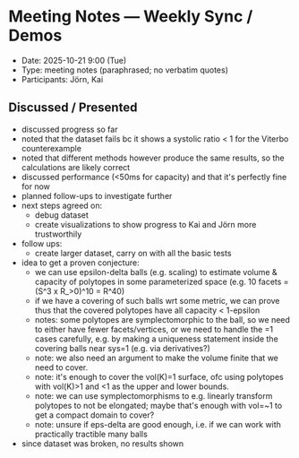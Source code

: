 # Meeting Notes — Weekly Sync / Demos

- Date: 2025-10-21 9:00 (Tue)
- Type: meeting notes (paraphrased; no verbatim quotes)
- Participants: Jörn, Kai

## Discussed / Presented

- discussed progress so far
- noted that the dataset fails bc it shows a systolic ratio < 1 for the Viterbo counterexample
- noted that different methods however produce the same results, so the calculations are likely correct
- discussed performance (<50ms for capacity) and that it's perfectly fine for now
- planned follow-ups to investigate further
- next steps agreed on:
  - debug dataset
  - create visualizations to show progress to Kai and Jörn more trustworthily
- follow ups:
  - create larger dataset, carry on with all the basic tests
- idea to get a proven conjecture:
  - we can use epsilon-delta balls (e.g. scaling) to estimate volume & capacity of polytopes in some parameterized space (e.g. 10 facets = (S^3 x R_>0)^10 = R^40)
  - if we have a covering of such balls wrt some metric, we can prove thus that the covered polytopes have all capacity < 1-epsilon
  - notes: some polytopes are symplectomorphic to the ball, so we need to either have fewer facets/vertices, or we need to handle the =1 cases carefully, e.g. by making a uniqueness statement inside the covering balls near sys=1 (e.g. via derivatives?)
  - note: we also need an argument to make the volume finite that we need to cover. 
  - note: it's enough to cover the vol(K)=1 surface, ofc using polytopes with vol(K)>1 and <1 as the upper and lower bounds. 
  - note: we can use symplectomorphisms to e.g. linearly transform polytopes to not be elongated; maybe that's enough with vol=~1 to get a compact domain to cover?
  - note: unsure if eps-delta are good enough, i.e. if we can work with practically tractible many balls
- since dataset was broken, no results shown
